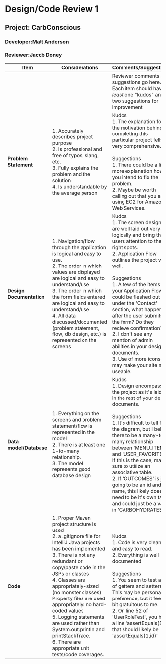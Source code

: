 # Design/Code Review 1

## Project: CarbConscious

### Developer:Matt Anderson

### Reviewer:Jacob Doney

|Item |Considerations| Comments/Suggestions|
|--------|---------|---|
|||Reviewer comments and suggestions go here. Each item should have *at least* one "kudos" and two suggestions for improvement|
|**Problem Statement**|1. Accurately describes project purpose<br> 2. Is professional and free of typos, slang, etc.<br> 3. Fully explains the problem and the solution<br> 4. Is understandable by the average person|Kudos<br>1. The explanation for the motivation behind completing this particular project fells very comprehensive.<br><br>Suggestions<br>1. There could be a little more explanation how you intend to fix the problem.<br>2. Maybe be worth calling out that you are using EC2 for Amazon Web Services.|
|**Design Documentation**|1. Navigation/flow through the application is logical and easy to use. <br>2. The order in which values are displayed are logical and easy to understand/use <br>3. The order in which the form fields entered are logical and easy to understand/use<br>4. All data discussed/documented (problem statement, flow, db design, etc.) is represented on the screens |Kudos<br>1. The screen designs are well laid out very logically and bring the users attention to the right spots.<br>2. Application Flow outlines the project very well.<br><br>Suggestions<br>1. A few of the items in your Application Flow could be fleshed out (i.e, under the 'Contact' section, what happens after the user submits the form? Do they recieve confirmation?)<br>2. I don't see any mention of admin abilities in your design documents. <br>3. Use of more icons may make your site more useable.|
|**Data model/Database**|1. Everything on the screens and problem statement/flow is represented in the model <br> 2. There is at least one 1-to-many relationship.<br> 3. The model represents good database design <br>|Kudos<br>1. Design encompasses the project as it's laid out in the rest of your desgin documents.<br><br>Suggestions<br>1. It's difficult to tell from the diagram, but I belive there to be a many-to-many relationship between 'MENU_ITEMS' and 'USER_FAVORITES'. If this is the case, make sure to utilize an associative table.<br>2. If 'OUTCOMES' is just going to be an id and a name, this likely doesn't need to be it's own table and could just be a value in 'CARBOHYDRATES' |
|**Code**|1. Proper Maven project structure is used<br> 2. a .gitignore file for IntelliJ Java projects has been implemented <br> 3. There is not any redundant or copy/paste code in the JSPs or classes<br> 4. Classes are appropriately-sized (no monster classes)<br> Property files are used appropriately: no hard-coded values <br> 5. Logging statements are used rather than System.out.println and printStackTrace.<br> 6. There are appropriate unit tests/code coverages.|Kudos<br>1. Code is very clean and easy to read. <br>2. Everything is well documented<br><br>Suggestions<br>1. You seem to test a lot of getters and setters. This may be personal preference, but it feels a bit gratuitous to me.<br>2. On line 52 of 'UserRoleTest', you have a line 'assertEquals(1,1)' that should likely be 'assertEquals(1,id)'|